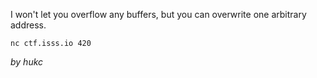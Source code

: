I won't let you overflow any buffers, but you can overwrite one arbitrary address.

`nc ctf.isss.io 420`

_by hukc_

